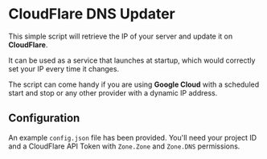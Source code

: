 # CloudFlare DNS Updater

This simple script will retrieve the IP of your server and update it on **CloudFlare**.

It can be used as a service that launches at startup, which would correctly set your IP every time it changes.

The script can come handy if you are using **Google Cloud** with a scheduled start and stop or any other provider with a dynamic IP address.

## Configuration

An example `config.json` file has been provided. You'll need your project ID and a CloudFlare API Token with `Zone.Zone` and `Zone.DNS` permissions.
